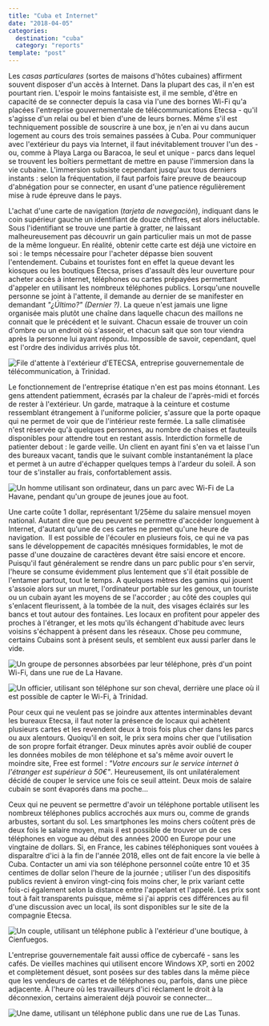 ```yaml
---
title: "Cuba et Internet"
date: "2018-04-05"
categories:
  destination: "cuba"
  category: "reports"
template: "post"
---
```


Les _casas particulares_ (sortes de maisons d'hôtes cubaines) affirment souvent disposer d'un accès à Internet. Dans la plupart des cas, il n'en est pourtant rien. L'espoir le moins fantaisiste est, il me semble, d'être en capacité de se connecter depuis la casa via l'une des bornes Wi-Fi qu'a placées l'entreprise gouvernementale de télécommunications Etecsa - qu'il s'agisse d'un relai ou bel et bien d'une de leurs bornes. Même s'il est techniquement possible de souscrire à une box, je n'en ai vu dans aucun logement au cours des trois semaines passées à Cuba. Pour communiquer avec l'extérieur du pays via Internet, il faut inévitablement trouver l'un des - ou, comme à Playa Larga ou Baracoa, le seul et unique - parcs dans lequel se trouvent les boîtiers permettant de mettre en pause l'immersion dans la vie cubaine. L'immersion subsiste cependant jusqu'aux tous derniers instants : selon la fréquentation, il faut parfois faire preuve de beaucoup d'abnégation pour se connecter, en usant d'une patience régulièrement mise à rude épreuve dans le pays.

L'achat d'une carte de navigation (_tarjeta de navegaciòn_), indiquant dans le coin supérieur gauche un identifiant de douze chiffres, est alors inéluctable. Sous l'identifiant se trouve une partie à gratter, ne laissant malheureusement pas découvrir un gain particulier mais un mot de passe de la même longueur. En réalité, obtenir cette carte est déjà une victoire en soi : le temps nécessaire pour l'acheter dépasse bien souvent l'entendement. Cubains et touristes font en effet la queue devant les kiosques ou les boutiques Etecsa, prises d'assault dès leur ouverture pour acheter accès à internet, téléphones ou cartes prépayées permettant d'appeler en utilisant les nombreux téléphones publics. Lorsqu'une nouvelle personne se joint à l'attente, il demande au dernier de se manifester en demandant _"¿Último?" (Dernier ?)_. La queue n'est jamais une ligne organisée mais plutôt une chaîne dans laquelle chacun des maillons ne connait que le précédent et le suivant. Chacun essaie de trouver un coin d'ombre ou un endroit où s'asseoir, et chacun sait que son tour viendra après la personne lui ayant répondu. Impossible de savoir, cependant, quel est l'ordre des individus arrivés plus tôt.

![File d'attente à l'extérieur d'ETECSA, entreprise gouvernementale de télécommunication, à Trinidad.](../../../images/cuba/trinidad-etecsa.jpg "File d'attente à l'extérieur d'ETECSA")

Le fonctionnement de l'entreprise étatique n'en est pas moins étonnant. Les gens attendent patiemment, écrasés par la chaleur de l'après-midi et forcés de rester à l'extérieur. Un garde, matraque à la ceinture et costume ressemblant étrangement à l'uniforme policier, s'assure que la porte opaque qui ne permet de voir que de l'intérieur reste fermée. La salle climatisée n'est réservée qu'à quelques personnes, au nombre de chaises et fauteuils disponibles pour attendre tout en restant assis. Interdiction formelle de patienter debout : le garde veille. Un client en ayant fini s'en va et laisse l'un des bureaux vacant, tandis que le suivant comble instantanément la place et permet à un autre d'échapper quelques temps à l'ardeur du soleil. À son tour de s'installer au frais, confortablement assis.

![Un homme utilisant son ordinateur, dans un parc avec Wi-Fi de La Havane, pendant qu'un groupe de jeunes joue au foot.](../../../images/cuba/havana-computer-park.jpg "Un homme sur son ordinateur")

Une carte coûte 1 dollar, représentant 1/25ème du salaire mensuel moyen national. Autant dire que peu peuvent se permettre d'accéder longuement à Internet, d'autant qu'une de ces cartes ne permet qu'une heure de navigation.  Il est possible de l'écouler en plusieurs fois, ce qui ne va pas sans le développement de capacités mnésiques formidables, le mot de passe d'une douzaine de caractères devant être saisi encore et encore. Puisqu'il faut généralement se rendre dans un parc public pour s'en servir, l'heure se consume évidemment plus lentement que s'il était possible de l'entamer partout, tout le temps. A quelques mètres des gamins qui jouent s'assoie alors sur un muret, l'ordinateur portable sur les genoux, un touriste ou un cubain ayant les moyens de se l'accorder ; au côté des couples qui s'enlacent fleurissent, à la tombée de la nuit, des visages éclairés sur les bancs et tout autour des fontaines. Les locaux en profitent pour appeler des proches à l'étranger, et les mots qu'ils échangent d'habitude avec leurs voisins s'échappent à présent dans les réseaux. Chose peu commune, certains Cubains sont à présent seuls, et semblent eux aussi parler dans le vide.

![Un groupe de personnes absorbées par leur téléphone, près d'un point Wi-Fi, dans une rue de La Havane.](../../../images/cuba/havana-phone-street.jpg "Un groupe de personnes absorbées par leur téléphone")

![Un officier, utilisant son téléphone sur son cheval, derrière une place où il est possible de capter le Wi-Fi, à Trinidad.](../../../images/cuba/trinidad-phone-horse.jpg "Un officier, utilisant son téléphone sur son cheval]")

Pour ceux qui ne veulent pas se joindre aux attentes interminables devant les bureaux Etecsa, il faut noter la présence de locaux qui achètent plusieurs cartes et les revendent deux à trois fois plus cher dans les parcs ou aux alentours. Quoiqu'il en soit, le prix sera moins cher que l'utilisation de son propre forfait étranger. Deux minutes après avoir oublié de couper les données mobiles de mon téléphone et sa's même avoir ouvert le moindre site, Free est formel : _"Votre encours sur le service internet à l'étranger est supérieur à 50€"_. Heureusement, ils ont unilatéralement décidé de couper le service une fois ce seuil atteint. Deux mois de salaire cubain se sont évaporés dans ma poche...

Ceux qui ne peuvent se permettre d'avoir un téléphone portable utilisent les nombreux téléphones publics accrochés aux murs ou, comme de grands arbustes, sortant du sol. Les smartphones les moins chers coûtent près de deux fois le salaire moyen, mais il est possible de trouver un de ces téléphones en vogue au début des années 2000 en Europe pour une vingtaine de dollars. Si, en France, les cabines téléphoniques sont vouées à disparaître d'ici à la fin de l'année 2018, elles ont de fait encore la vie belle à Cuba. Contacter un ami via son téléphone personnel coûte entre 10 et 35 centimes de dollar selon l'heure de la journée ; utiliser l'un des dispositifs publics revient à environ vingt-cinq fois moins cher, le prix variant cette fois-ci également selon la distance entre l'appelant et l'appelé. Les prix sont tout à fait transparents puisque, même si j'ai appris ces différences au fil d'une discussion avec un local, ils sont disponibles sur le site de la compagnie Etecsa.

![Un couple, utilisant un téléphone public à l'extérieur d'une boutique, à Cienfuegos.](../../../images/cuba/cienfuegos-phone-street.jpg "Un couple, utilisant un téléphone public")

L'entreprise gouvernementale fait aussi office de cybercafé - sans les cafés. De vieilles machines qui utilisent encore Windows XP, sorti en 2002 et complètement désuet, sont posées sur des tables dans la même pièce que les vendeurs de cartes et de téléphones ou, parfois, dans une pièce adjacente. À l'heure où les travailleurs d'ici réclament le droit à la déconnexion, certains aimeraient déjà pouvoir se connecter...

![Une dame, utilisant un téléphone public dans une rue de Las Tunas.](../../../images/cuba/las-tunas-phone-street.jpg "Une dame, utilisant un téléphone public")
